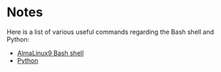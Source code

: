 # Notes 

Here is a list of various useful commands regarding the Bash shell and Python:

* [AlmaLinux9 Bash shell](bash_shell.md)
* [Python](python_language.md)
